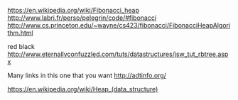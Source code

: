 
<!--
-->

https://en.wikipedia.org/wiki/Fibonacci_heap
http://www.labri.fr/perso/pelegrin/code/#fibonacci
http://www.cs.princeton.edu/~wayne/cs423/fibonacci/FibonacciHeapAlgorithm.html

red black
http://www.eternallyconfuzzled.com/tuts/datastructures/jsw_tut_rbtree.aspx

Many links in this one that you want
http://adtinfo.org/

https://en.wikipedia.org/wiki/Heap_(data_structure)

<!-- vim: set autoindent expandtab sw=4 syntax=markdown: -->
